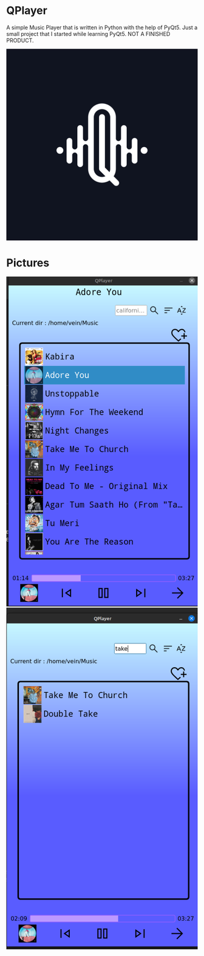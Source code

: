 # QPlayer
A simple Music Player that is written in Python with the help of PyQt5. Just a small project that I started while learning PyQt5. NOT A FINISHED PRODUCT.


![Logo](/icons/default.jpg)


# Pictures

![Image1](/images/main.png)
![Image2](/images/search.png)
